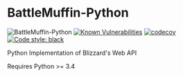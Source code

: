 # BattleMuffin-Python

![BattleMuffin-Python](https://github.com/tehmufifnman/BattleMuffin-Python/workflows/BattleMuffin-Python/badge.svg) [![Known Vulnerabilities](https://snyk.io/test/github/tehmufifnman/BattleMuffin-Python/badge.svg?targetFile=requirements.txt)](https://snyk.io/test/github/tehmufifnman/BattleMuffin-Python?targetFile=requirements.txt) [![codecov](https://codecov.io/gh/tehmufifnman/BattleMuffin-Python/branch/master/graph/badge.svg)](https://codecov.io/gh/tehmufifnman/BattleMuffin-Python) [![Code style: black](https://img.shields.io/badge/code%20style-black-000000.svg)](https://github.com/psf/black)

Python Implementation of Blizzard's Web API

Requires Python >= 3.4
